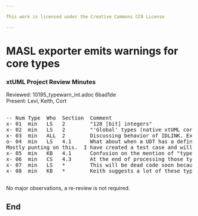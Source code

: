 ```yaml
---

This work is licensed under the Creative Commons CC0 License

---
```


# MASL exporter emits warnings for core types
### xtUML Project Review Minutes

Reviewed: 10195_typewarn_int.adoc 6bad1de  
Present: Levi, Keith, Cort  

<pre>

-- Num Type  Who  Section  Comment
x- 01  min   LS   2        "128 [bit] integers"
x- 02  min   LS   2        "'Global' types (native xtUML core data types) had been created as-needed ...". They are not actually native types but UDTs
x- 03  min   ALL  2        Discussing behavior of IDLINK. Explain O_ATTR and S_UDT gen folder files.
o- 04  min   LS   4.1      What about when a UDT has a definition (as in MASL constrained type). Is it based on MASLtype? Would that break this check? Make a test case to analyze and report.
Mostly punting on this.  I have created a test case and will continue to poke at it.
x- 05  min   KB   4.1      Confusion on the mention of "types" package. Clarify.
x- 06  min   CS   4.3      At the end of processing those types are deleted
x- 07  min   LS   *        This will be dead code soon because deployments do not use interfaces (and therefore do not refer directly to domain types). MASL round trip won't work because it still uses the component reference diagram for MASL projects. The code can be removed when the component reference project idiom is fully deprecated.
x- 08  min   KB   *        Keith suggests a lot of these types that the converter creates, we should not create anymore. Cort verifies that this is true already. There are still some that get created. The list can be found in the code of ooapopulation.xtuml

</pre>
   
No major observations, a re-review is not required.

End
---
